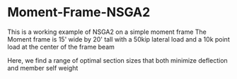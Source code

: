 # Moment-Frame-NSGA2
This is a working example of NSGA2 on a simple moment frame
The Moment frame is 15' wide by 20' tall with a 50kip lateral load and a 10k point load at the center of the frame beam

Here, we find a range of optimal section sizes that both minimize deflection and member self weight


